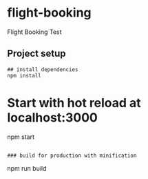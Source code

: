 # flight-booking


Flight Booking Test

## Project setup

```
## install dependencies
npm install
```

# Start with hot reload at localhost:3000

npm start

```

### build for production with minification

```

npm run build
